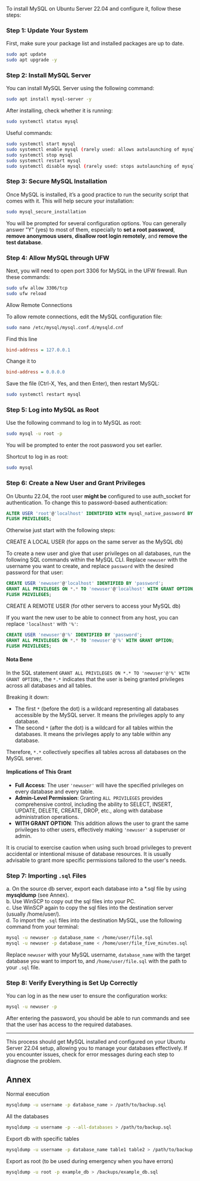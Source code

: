 To install MySQL on Ubuntu Server 22.04 and configure it, follow these steps:

### Step 1: Update Your System

First, make sure your package list and installed packages are up to date.

```bash
sudo apt update
sudo apt upgrade -y
```

### Step 2: Install MySQL Server

You can install MySQL Server using the following command:

```bash
sudo apt install mysql-server -y
```

After installing, check whether it is running:
```bash
sudo systemctl status mysql
```

Useful commands:
```bash
sudo systemctl start mysql
sudo systemctl enable mysql (rarely used: allows autolaunching of mysql when you reboot the VPS)
sudo systemctl stop mysql
sudo systemctl restart mysql
sudo systemctl disable mysql (rarely used: stops autolaunching of mysql when you reboot the VPS)
```

### Step 3: Secure MySQL Installation

Once MySQL is installed, it’s a good practice to run the security script that comes with it. This will help secure your installation:

```bash
sudo mysql_secure_installation
```

You will be prompted for several configuration options. You can generally answer "Y" (yes) to most of them, especially to **set a root password**, **remove anonymous users**, **disallow root login remotely**, and **remove the test database**.

### Step 4: Allow MySQL through UFW

Next, you will need to open port 3306 for MySQL in the UFW firewall. Run these commands:

```bash
sudo ufw allow 3306/tcp
sudo ufw reload
```

Allow Remote Connections

To allow remote connections, edit the MySQL configuration file:

```bash
sudo nano /etc/mysql/mysql.conf.d/mysqld.cnf
```

Find this line

```ini
bind-address = 127.0.0.1
```

Change it to

```ini
bind-address = 0.0.0.0
```

Save the file (Ctrl-X, Yes, and then Enter), then restart MySQL:

```bash
sudo systemctl restart mysql
```

### Step 5: Log into MySQL as Root

Use the following command to log in to MySQL as root:

```bash
sudo mysql -u root -p
```

You will be prompted to enter the root password you set earlier.

Shortcut to log in as root:

```bash
sudo mysql
```

### Step 6: Create a New User and Grant Privileges

On Ubuntu 22.04, the root user **might be** configured to use auth_socket for authentication. To change this to password-based authentication:

```sql
ALTER USER 'root'@'localhost' IDENTIFIED WITH mysql_native_password BY 'YourStrongRootPassword';
FLUSH PRIVILEGES;
```

Otherwise just start with the following steps:

CREATE A LOCAL USER (for apps on the same server as the MySQL db)

To create a new user and give that user privileges on all databases, run the following SQL commands within the MySQL CLI.
Replace `newuser` with the username you want to create, and replace `password` with the desired password for that user:

```sql
CREATE USER 'newuser'@'localhost' IDENTIFIED BY 'password';
GRANT ALL PRIVILEGES ON *.* TO 'newuser'@'localhost' WITH GRANT OPTION;
FLUSH PRIVILEGES;
```

CREATE A REMOTE USER (for other servers to access your MySQL db)

If you want the new user to be able to connect from any host, you can replace `'localhost'` with `'%'`:

```sql
CREATE USER 'newuser'@'%' IDENTIFIED BY 'password';
GRANT ALL PRIVILEGES ON *.* TO 'newuser'@'%' WITH GRANT OPTION;
FLUSH PRIVILEGES;
```

#### Nota Bene

In the SQL statement `GRANT ALL PRIVILEGES ON *.* TO 'newuser'@'%' WITH GRANT OPTION;`, the `*.*` indicates that the user is being granted privileges across all databases and all tables.

Breaking it down:

- The first `*` (before the dot) is a wildcard representing all databases accessible by the MySQL server. It means the privileges apply to any database.
- The second `*` (after the dot) is a wildcard for all tables within the databases. It means the privileges apply to any table within any database.

Therefore, `*.*` collectively specifies all tables across all databases on the MySQL server.

#### Implications of This Grant

- **Full Access**: The user `'newuser'` will have the specified privileges on every database and every table.
- **Admin-Level Permission**: Granting `ALL PRIVILEGES` provides comprehensive control, including the ability to SELECT, INSERT, UPDATE, DELETE, CREATE, DROP, etc., along with database administration operations.
- **WITH GRANT OPTION**: This addition allows the user to grant the same privileges to other users, effectively making `'newuser'` a superuser or admin.

It is crucial to exercise caution when using such broad privileges to prevent accidental or intentional misuse of database resources. It is usually advisable to grant more specific permissions tailored to the user's needs.

### Step 7: Importing `.sql` Files

a. On the source db server, export each database into a *.sql file by using **mysqldump** (see Annex).\
b. Use WinSCP to copy out the sql files into your PC.\
c. Use WinSCP again to copy the sql files into the destination server (usually /home/user/). \
d. To import the `.sql` files into the destination MySQL, use the following command from your terminal:

```bash
mysql -u newuser -p database_name < /home/user/file.sql
mysql -u newuser -p database_name < /home/user/file_five_minutes.sql
```

Replace `newuser` with your MySQL username, `database_name` with the target database you want to import to, and `/home/user/file.sql` with the path to your `.sql` file.

### Step 8: Verify Everything is Set Up Correctly

You can log in as the new user to ensure the configuration works:

```bash
mysql -u newuser -p
```

After entering the password, you should be able to run commands and see that the user has access to the required databases.

---

This process should get MySQL installed and configured on your Ubuntu Server 22.04 setup, allowing you to manage your databases effectively. If you encounter issues, check for error messages during each step to diagnose the problem.

## Annex

Normal execution
```bash
mysqldump -u username -p database_name > /path/to/backup.sql
```

All the databases
```bash
mysqldump -u username -p --all-databases > /path/to/backup.sql
```

Export db with specific tables
```bash
mysqldump -u username -p database_name table1 table2 > /path/to/backup.sql
```

Export as root (to be used during emergency when you have errors)
```bash
mysqldump -u root -p example_db > /backups/example_db.sql
```
